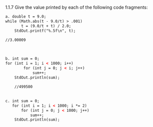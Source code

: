 1.1.7
Give the value printed by each of the following code fragments:
```html
a. double t = 9.0;
while (Math.abs(t - 9.0/t) > .001)
       t = (9.0/t + t) / 2.0;
    StdOut.printf("%.5f\n", t);
    
//3.00009

    
    
b. int sum = 0;
for (int i = 1; i < 1000; i++)
        for (int j = 0; j < i; j++)
            sum++;
    StdOut.println(sum);
    
    //499500
    
    
c. int sum = 0;
   for (int i = 1; i < 1000; i *= 2)
       for (int j = 0; j < 1000; j++)
           sum++;
    StdOut.println(sum);
    
    
    
```
